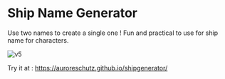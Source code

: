 <h1>Ship Name Generator</h1>

Use two names to create a single one ! Fun and practical to use for ship name for characters. 

![v5](https://github.com/auroreschutz/shipgenerator/assets/97412286/d209a557-7e0b-477a-8f61-106b1105735d)

Try it at : https://auroreschutz.github.io/shipgenerator/
